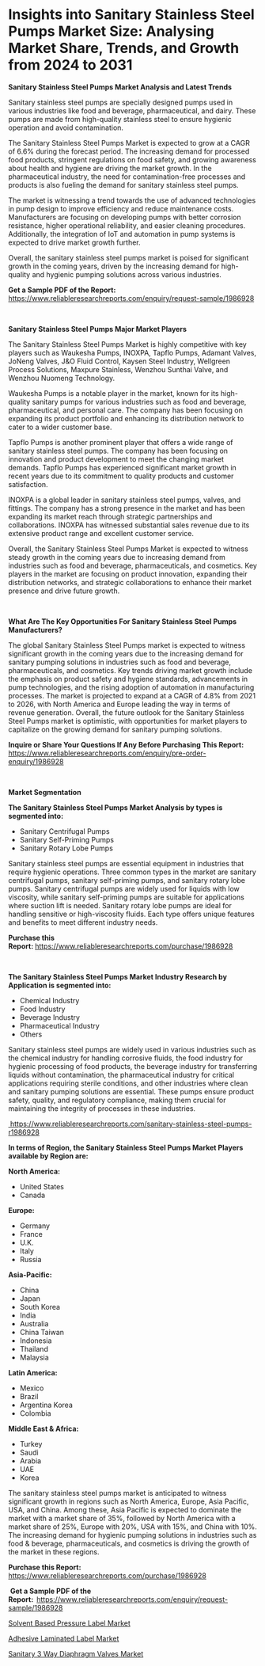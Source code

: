 <p><h1>Insights into Sanitary Stainless Steel Pumps Market Size: Analysing Market Share, Trends, and Growth from 2024 to 2031</h1></p><p><strong>Sanitary Stainless Steel Pumps Market Analysis and Latest Trends</strong></p>
<p><p>Sanitary stainless steel pumps are specially designed pumps used in various industries like food and beverage, pharmaceutical, and dairy. These pumps are made from high-quality stainless steel to ensure hygienic operation and avoid contamination.</p><p>The Sanitary Stainless Steel Pumps Market is expected to grow at a CAGR of 6.6% during the forecast period. The increasing demand for processed food products, stringent regulations on food safety, and growing awareness about health and hygiene are driving the market growth. In the pharmaceutical industry, the need for contamination-free processes and products is also fueling the demand for sanitary stainless steel pumps.</p><p>The market is witnessing a trend towards the use of advanced technologies in pump design to improve efficiency and reduce maintenance costs. Manufacturers are focusing on developing pumps with better corrosion resistance, higher operational reliability, and easier cleaning procedures. Additionally, the integration of IoT and automation in pump systems is expected to drive market growth further.</p><p>Overall, the sanitary stainless steel pumps market is poised for significant growth in the coming years, driven by the increasing demand for high-quality and hygienic pumping solutions across various industries.</p></p>
<p><strong>Get a Sample PDF of the Report:&nbsp;</strong> <a href="https://www.reliableresearchreports.com/enquiry/request-sample/1986928">https://www.reliableresearchreports.com/enquiry/request-sample/1986928</a></p>
<p>&nbsp;</p>
<p><strong>Sanitary Stainless Steel Pumps Major Market Players</strong></p>
<p><p>The Sanitary Stainless Steel Pumps Market is highly competitive with key players such as Waukesha Pumps, INOXPA, Tapflo Pumps, Adamant Valves, JoNeng Valves, J&O Fluid Control, Kaysen Steel Industry, Wellgreen Process Solutions, Maxpure Stainless, Wenzhou Sunthai Valve, and Wenzhou Nuomeng Technology.</p><p>Waukesha Pumps is a notable player in the market, known for its high-quality sanitary pumps for various industries such as food and beverage, pharmaceutical, and personal care. The company has been focusing on expanding its product portfolio and enhancing its distribution network to cater to a wider customer base. </p><p>Tapflo Pumps is another prominent player that offers a wide range of sanitary stainless steel pumps. The company has been focusing on innovation and product development to meet the changing market demands. Tapflo Pumps has experienced significant market growth in recent years due to its commitment to quality products and customer satisfaction.</p><p>INOXPA is a global leader in sanitary stainless steel pumps, valves, and fittings. The company has a strong presence in the market and has been expanding its market reach through strategic partnerships and collaborations. INOXPA has witnessed substantial sales revenue due to its extensive product range and excellent customer service.</p><p>Overall, the Sanitary Stainless Steel Pumps Market is expected to witness steady growth in the coming years due to increasing demand from industries such as food and beverage, pharmaceuticals, and cosmetics. Key players in the market are focusing on product innovation, expanding their distribution networks, and strategic collaborations to enhance their market presence and drive future growth.</p></p>
<p>&nbsp;</p>
<p><strong>What Are The Key Opportunities For Sanitary Stainless Steel Pumps Manufacturers?</strong></p>
<p><p>The global Sanitary Stainless Steel Pumps market is expected to witness significant growth in the coming years due to the increasing demand for sanitary pumping solutions in industries such as food and beverage, pharmaceuticals, and cosmetics. Key trends driving market growth include the emphasis on product safety and hygiene standards, advancements in pump technologies, and the rising adoption of automation in manufacturing processes. The market is projected to expand at a CAGR of 4.8% from 2021 to 2026, with North America and Europe leading the way in terms of revenue generation. Overall, the future outlook for the Sanitary Stainless Steel Pumps market is optimistic, with opportunities for market players to capitalize on the growing demand for sanitary pumping solutions.</p></p>
<p><strong>Inquire or Share Your Questions If Any Before Purchasing This Report:</strong> <a href="https://www.reliableresearchreports.com/enquiry/pre-order-enquiry/1986928">https://www.reliableresearchreports.com/enquiry/pre-order-enquiry/1986928</a></p>
<p>&nbsp;</p>
<p><strong>Market Segmentation</strong></p>
<p><strong>The Sanitary Stainless Steel Pumps Market Analysis by types is segmented into:</strong></p>
<p><ul><li>Sanitary Centrifugal Pumps</li><li>Sanitary Self-Priming Pumps</li><li>Sanitary Rotary Lobe Pumps</li></ul></p>
<p><p>Sanitary stainless steel pumps are essential equipment in industries that require hygienic operations. Three common types in the market are sanitary centrifugal pumps, sanitary self-priming pumps, and sanitary rotary lobe pumps. Sanitary centrifugal pumps are widely used for liquids with low viscosity, while sanitary self-priming pumps are suitable for applications where suction lift is needed. Sanitary rotary lobe pumps are ideal for handling sensitive or high-viscosity fluids. Each type offers unique features and benefits to meet different industry needs.</p></p>
<p><strong>Purchase this Report:&nbsp;</strong><a href="https://www.reliableresearchreports.com/purchase/1986928">https://www.reliableresearchreports.com/purchase/1986928</a></p>
<p>&nbsp;</p>
<p><strong>The Sanitary Stainless Steel Pumps Market Industry Research by Application is segmented into:</strong></p>
<p><ul><li>Chemical Industry</li><li>Food Industry</li><li>Beverage Industry</li><li>Pharmaceutical Industry</li><li>Others</li></ul></p>
<p><p>Sanitary stainless steel pumps are widely used in various industries such as the chemical industry for handling corrosive fluids, the food industry for hygienic processing of food products, the beverage industry for transferring liquids without contamination, the pharmaceutical industry for critical applications requiring sterile conditions, and other industries where clean and sanitary pumping solutions are essential. These pumps ensure product safety, quality, and regulatory compliance, making them crucial for maintaining the integrity of processes in these industries.</p></p>
<p><a href="https://www.reliableresearchreports.com/sanitary-stainless-steel-pumps-r1986928">&nbsp;https://www.reliableresearchreports.com/sanitary-stainless-steel-pumps-r1986928</a></p>
<p><strong>In terms of Region, the Sanitary Stainless Steel Pumps Market Players available by Region are:</strong></p>
<p>
    <p> <strong> North America: </strong>
        <ul>
            <li>United States</li>
            <li>Canada</li>
        </ul>
        </p> 
    <p> <strong> Europe: </strong>
        <ul>
            <li>Germany</li>
            <li>France</li>
            <li>U.K.</li>
            <li>Italy</li>
            <li>Russia</li>
        </ul>
        </p> 
    <p> <strong> Asia-Pacific: </strong>
        <ul>
            <li>China</li>
            <li>Japan</li>
            <li>South Korea</li>
            <li>India</li>
            <li>Australia</li>
            <li>China Taiwan</li>
            <li>Indonesia</li>
            <li>Thailand</li>
            <li>Malaysia</li>
        </ul>
        </p> 
    <p> <strong> Latin America: </strong>
        <ul>
            <li>Mexico</li>
            <li>Brazil</li>
            <li>Argentina Korea</li>
            <li>Colombia</li>
        </ul>
        </p> 
    <p> <strong> Middle East & Africa: </strong>
        <ul>
            <li>Turkey</li>
            <li>Saudi</li>
            <li>Arabia</li>
            <li>UAE</li>
            <li>Korea</li>
        </ul>
    </p>
    </p>
<p><p>The sanitary stainless steel pumps market is anticipated to witness significant growth in regions such as North America, Europe, Asia Pacific, USA, and China. Among these, Asia Pacific is expected to dominate the market with a market share of 35%, followed by North America with a market share of 25%, Europe with 20%, USA with 15%, and China with 10%. The increasing demand for hygienic pumping solutions in industries such as food & beverage, pharmaceuticals, and cosmetics is driving the growth of the market in these regions.</p></p>
<p><strong>Purchase this Report: </strong><a href="https://www.reliableresearchreports.com/purchase/1986928">https://www.reliableresearchreports.com/purchase/1986928</a></p>
<p>&nbsp;<strong>Get a Sample PDF of the Report:&nbsp;&nbsp;</strong><a href="https://www.reliableresearchreports.com/enquiry/request-sample/1986928">https://www.reliableresearchreports.com/enquiry/request-sample/1986928</a></p>
<p><strong></strong></p>
<p><p><a href="https://glittery-fuchsia-86a.notion.site/Solvent-Based-Pressure-Label-Market-Research-Report-Its-History-and-Forecast-2024-to-2031-e21b16c7ecbe4c17a48cc85425e61736">Solvent Based Pressure Label Market</a></p><p><a href="https://acidic-farm-354.notion.site/Adhesive-Laminated-Label-Market-Outlook-Industry-Overview-and-Forecast-2024-to-2031-a0b312076c4a4fe58d832966458c7738">Adhesive Laminated Label Market</a></p><p><a href="https://github.com/vimar16th/Market-Research-Report-List-4/blob/main/sanitary-3-way-diaphragm-valves-market.md">Sanitary 3 Way Diaphragm Valves Market</a></p></p>
